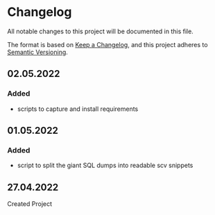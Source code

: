 # Changelog
All notable changes to this project will be documented in this file.

The format is based on [Keep a Changelog](https://keepachangelog.com/en/1.0.0/),
and this project adheres to [Semantic Versioning](https://semver.org/spec/v2.0.0.html).

## 02.05.2022
### Added
- scripts to capture and install requirements

## 01.05.2022
### Added
- script to split the giant SQL dumps into readable scv snippets

## 27.04.2022
Created Project

